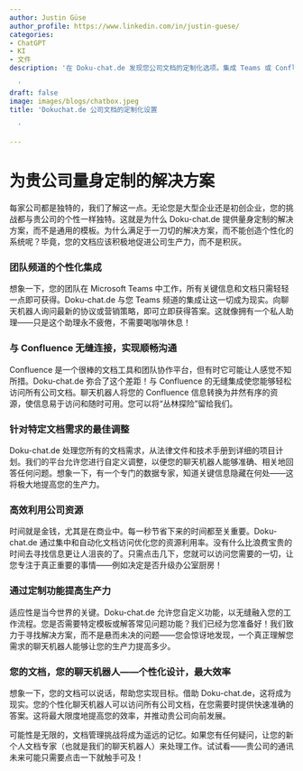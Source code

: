 ```yaml
---
author: Justin Güse
author_profile: https://www.linkedin.com/in/justin-guese/
categories:
- ChatGPT
- KI
- 文件
description: '在 Doku-chat.de 发现您公司文档的定制化选项。集成 Teams 或 Confluence，高效优化您的沟通！

  '
draft: false
image: images/blogs/chatbox.jpeg
title: 'Dokuchat.de 公司文档的定制化设置

  '

---
```

# 为贵公司量身定制的解决方案

每家公司都是独特的，我们了解这一点。无论您是大型企业还是初创企业，您的挑战都与贵公司的个性一样独特。这就是为什么 Doku-chat.de 提供量身定制的解决方案，而不是通用的模板。为什么满足于一刀切的解决方案，而不能创造个性化的系统呢？毕竟，您的文档应该积极地促进公司生产力，而不是积灰。

### 团队频道的个性化集成

想象一下，您的团队在 Microsoft Teams 中工作，所有关键信息和文档只需轻轻一点即可获得。Doku-chat.de 与您 Teams 频道的集成让这一切成为现实。向聊天机器人询问最新的协议或营销策略，即可立即获得答案。这就像拥有一个私人助理——只是这个助理永不疲倦，不需要喝咖啡休息！

### 与 Confluence 无缝连接，实现顺畅沟通

Confluence 是一个很棒的文档工具和团队协作平台，但有时它可能让人感觉不知所措。Doku-chat.de 弥合了这个差距！与 Confluence 的无缝集成使您能够轻松访问所有公司文档。聊天机器人将您的 Confluence 信息转换为井然有序的资源，使信息易于访问和随时可用。您可以将“丛林探险”留给我们。

### 针对特定文档需求的最佳调整

Doku-chat.de 处理您所有的文档需求，从法律文件和技术手册到详细的项目计划。我们的平台允许您进行自定义调整，以便您的聊天机器人能够准确、相关地回答任何问题。想象一下，有一个专门的数据专家，知道关键信息隐藏在何处——这将极大地提高您的生产力。

### 高效利用公司资源

时间就是金钱，尤其是在商业中。每一秒节省下来的时间都至关重要。Doku-chat.de 通过集中和自动化文档访问优化您的资源利用率。没有什么比浪费宝贵的时间去寻找信息更让人沮丧的了。只需点击几下，您就可以访问您需要的一切，让您专注于真正重要的事情——例如决定是否升级办公室厨房！

### 通过定制功能提高生产力

适应性是当今世界的关键。Doku-chat.de 允许您自定义功能，以无缝融入您的工作流程。您是否需要特定模板或解答常见问题功能？我们已经为您准备好！我们致力于寻找解决方案，而不是悬而未决的问题——您会惊讶地发现，一个真正理解您需求的聊天机器人能够让您的生产力提高多少。

### 您的文档，您的聊天机器人——个性化设计，最大效率

想象一下，您的文档可以说话，帮助您实现目标。借助 Doku-chat.de，这将成为现实。您的个性化聊天机器人可以访问所有公司文档，在您需要时提供快速准确的答案。这将最大限度地提高您的效率，并推动贵公司向前发展。

可能性是无限的，文档管理挑战将成为遥远的记忆。如果您有任何疑问，让您的新个人文档专家（也就是我们的聊天机器人）来处理工作。试试看——贵公司的通讯未来可能只需要点击一下就触手可及！
